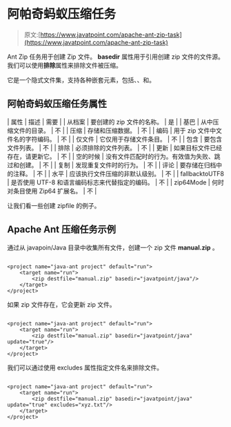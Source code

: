 # 阿帕奇蚂蚁压缩任务

> 原文:[https://www.javatpoint.com/apache-ant-zip-task](https://www.javatpoint.com/apache-ant-zip-task)

Ant Zip 任务用于创建 Zip 文件。 **basedir** 属性用于引用创建 zip 文件的文件源。我们可以使用**排除**属性来排除文件被压缩。

它是一个隐式文件集，支持各种嵌套元素，包括<fileset>、<include>、<exclude>和<patternset>。</patternset></exclude></include></fileset>

## 阿帕奇蚂蚁压缩任务属性

| 属性 | 描述 | 需要 |
| 从档案 | 要创建的 zip 文件的名称。 | 是 |
| 基巴 | 从中压缩文件的目录。 | 不 |
| 压缩 | 存储和压缩数据。 | 不 |
| 编码 | 用于 zip 文件中文件名的字符编码。 | 不 |
| 仅文件 | 它仅用于存储文件条目。 | 不 |
| 包含 | 要包含文件列表。 | 不 |
| 排除 | 必须排除的文件列表。 | 不 |
| 更新 | 如果目标文件已经存在，请更新它。 | 不 |
| 空的时候 | 没有文件匹配时的行为。有效值为失败、跳过和创建。 | 不 |
| 复制 | 发现重复文件时的行为。 | 不 |
| 评论 | 要存储在归档中的注释。 | 不 |
| 水平 | 应该执行文件压缩的非默认级别。 | 不 |
| fallbacktoUTF8 | 是否使用 UTF-8 和语言编码标志来代替指定的编码。 | 不 |
| zip64Mode | 何时对条目使用 Zip64 扩展名。 | 不 |

让我们看一些创建 zipfile 的例子。

## Apache Ant 压缩任务示例

通过从 javapoin/Java 目录中收集所有文件，创建一个 zip 文件 **manual.zip** 。

```

<project name="java-ant project" default="run">	
	<target name="run">
		<zip destfile="manual.zip" basedir="javatpoint/java"/>
	</target>
</project>

```

如果 zip 文件存在，它会更新 zip 文件。

```

<project name="java-ant project" default="run">	
	<target name="run">
		<zip destfile="manual.zip" basedir="javatpoint/java" update="true"/>
	</target>
</project>

```

我们可以通过使用 excludes 属性指定文件名来排除文件。

```

<project name="java-ant project" default="run">	
	<target name="run">
		<zip destfile="manual.zip" basedir="javatpoint/java" update="true" excludes="xyz.txt"/>
	</target>
</project>

```